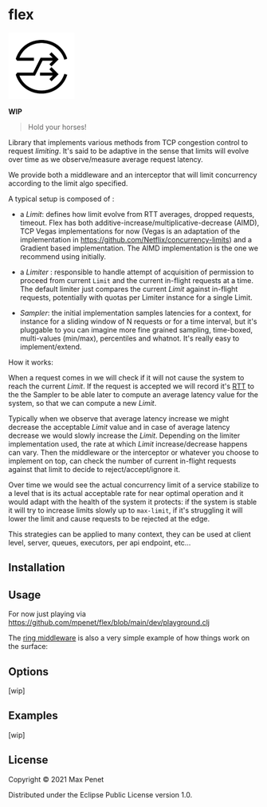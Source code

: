 # flex

<img src="flex.png" width="133" height="133" alt="icon by https://thenounproject.com/ivankostriukov/"/>

**WIP**

> Hold your horses!

Library that implements various methods from TCP congestion control to
request *limiting*. It's said to be adaptive in the sense that limits
will evolve over time as we observe/measure average request latency.

We provide both a middleware and an interceptor that will limit
concurrency according to the limit algo specified.

A typical setup is composed of :

* a *Limit*: defines how limit evolve from RTT averages, dropped
  requests, timeout. Flex has both
  additive-increase/multiplicative-decrease (AIMD), TCP Vegas
  implementations for now (Vegas is an adaptation of the
  implementation in https://github.com/Netflix/concurrency-limits) and
  a Gradient based implementation. The AIMD implementation is the one
  we recommend using initially.

* a *Limiter* : responsible to handle attempt of acquisition of
  permission to proceed from current `Limit` and the current in-flight
  requests at a time. The default limiter just compares the current
  *Limit* against in-flight requests, potentially with quotas per
  Limiter instance for a single Limit.

* *Sampler*: the initial implementation samples latencies for a context,
  for instance for a sliding window of N requests or for a time
  interval, but it's pluggable to you can imagine more fine grained
  sampling, time-boxed, multi-values (min/max), percentiles and
  whatnot. It's really easy to implement/extend.


How it works:

When a request comes in we will check if it will not cause the system
to reach the current *Limit*.  If the request is accepted we will
record it's [RTT](https://en.wikipedia.org/wiki/Round-trip_delay) to
the the Sampler to be able later to compute an average latency value
for the system, so that we can compute a new *Limit*.

Typically when we observe that average latency increase we might
decrease the acceptable *Limit* value and in case of average latency
decrease we would slowly increase the *Limit*. Depending on the
limiter implementation used, the rate at which *Limit*
increase/decrease happens can vary.  Then the middleware or the
interceptor or whatever you choose to implement on top, can check the
number of current in-flight requests against that limit to decide to
reject/accept/ignore it.

Over time we would see the actual concurrency limit of a service
stabilize to a level that is its actual acceptable rate for near
optimal operation and it would adapt with the health of the system it
protects: if the system is stable it will try to increase limits
slowly up to `max-limit`, if it's struggling it will lower the limit
and cause requests to be rejected at the edge.

This strategies can be applied to many context, they can be used at
client level, server, queues, executors, per api endpoint, etc...

## Installation

## Usage

For now just playing via https://github.com/mpenet/flex/blob/main/dev/playground.clj

The [ring middleware](https://github.com/mpenet/flex/blob/main/src/qbits/flex/middleware.clj) is also a very simple example of how things work on the surface:

## Options

[wip]

## Examples

[wip]

## License

Copyright © 2021 Max Penet

Distributed under the Eclipse Public License version 1.0.
